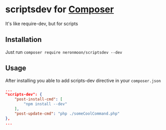 # scriptsdev for [Composer](https://github.com/composer/composer)
It's like require-dev, but for scripts
## Installation 
Just run `composer require neronmoon/scriptsdev --dev`

## Usage
After installing you able to add scripts-dev directive in your ```composer.json```
```json
...
"scripts-dev": {
	"post-install-cmd": [
		"npm install --dev"
	],
	"post-update-cmd": "php ./someCoolCommand.php"
},
...
```
